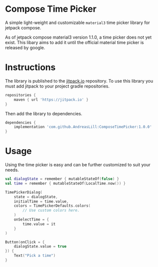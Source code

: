 # Compose Time Picker
A simple light-weight and customizable `material3` time picker library for jetpack compose.

As of jetpack compose material3 version 1.1.0, a time picker does not yet exist.
This libary aims to add it until the official material time picker is released by google.

# Instructions
The library is published to the [jitpack.io](http://jitpack.io "jitpack.io") repository.
To use this library you must add jitpack to your project gradle repositories.

```gradle
repositories {
    maven { url 'https://jitpack.io' }
}
```
Then add the library to dependencies.

```gradle
dependencies {
    implementation 'com.github.AndreasLill:ComposeTimePicker:1.0.0'
}
```

# Usage

Using the time picker is easy and can be further customized to suit your needs.

```kotlin
val dialogState = remember { mutableStateOf(false) }
val time = remember { mutableStateOf(LocalTime.now()) }

TimePickerDialog(
    state = dialogState,
    initialTime = time.value,
    colors = TimePickerDefaults.colors(
        // Use custom colors here.
    )
    onSelectTime = {
        time.value = it
    }
)

Button(onClick = {
    dialogState.value = true
}) {
    Text("Pick a time")
}
```
